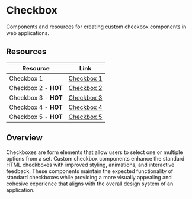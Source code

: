 # Checkbox

Components and resources for creating custom checkbox components in web applications.

## Resources

| Resource | Link |
|---|---|
| Checkbox 1 | [Checkbox 1](https://codepen.io/alexjoffroy/pen/ORXOmR) |
| Checkbox 2 - **HOT** | [Checkbox 2](https://uiverse.io/Praashoo7/angry-starfish-78) |
| Checkbox 3 - **HOT** | [Checkbox 3](https://uiverse.io/00Kubi/hot-dragonfly-56) |
| Checkbox 4 - **HOT** | [Checkbox 4](https://uiverse.io/PriyanshuGupta28/tough-puma-94) |
| Checkbox 5 - **HOT** | [Checkbox 5](https://uiverse.io/adamgiebl/curly-lizard-40) |

## Overview

Checkboxes are form elements that allow users to select one or multiple options from a set. Custom checkbox components enhance the standard HTML checkboxes with improved styling, animations, and interactive feedback. These components maintain the expected functionality of standard checkboxes while providing a more visually appealing and cohesive experience that aligns with the overall design system of an application. 